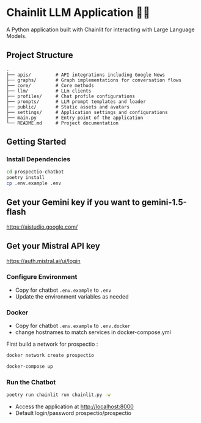 # Chainlit LLM Application 🚀🤖

A Python application built with Chainlit for interacting with Large Language Models.

## Project Structure
```
.  
├── apis/         # API integrations including Google News  
├── graphs/       # Graph implementations for conversation flows
├── core/         # Core methods
├── llm/          # LLm clients
├── profiles/     # Chat profile configurations  
├── prompts/      # LLM prompt templates and loader  
├── public/       # Static assets and avatars  
├── settings/     # Application settings and configurations  
├── main.py       # Entry point of the application
└── README.md     # Project documentation
```

## Getting Started

### Install Dependencies
```bash
cd prospectio-chatbot 
poetry install
cp .env.example .env
```

## Get your Gemini key if you want to gemini-1.5-flash

https://aistudio.google.com/

## Get your Mistral API key 

https://auth.mistral.ai/ui/login

### Configure Environment
- Copy for chatbot `.env.example` to `.env`
- Update the environment variables as needed

### Docker
- Copy for chatbot `.env.example` to `.env.docker`
- change hostnames to match services in docker-compose.yml

First build a network for prospectio :
```bash
docker network create prospectio
```

```bash
docker-compose up
```

### Run the Chatbot
```bash
poetry run chainlit run chainlit.py -w
```

- Access the application at [http://localhost:8000](http://localhost:8000)
- Default login/password prospectio/prospectio